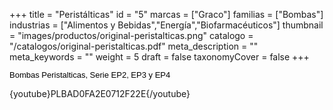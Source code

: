 +++
title = "Peristálticas"
id = "5"
marcas = ["Graco"]
familias = ["Bombas"]
industrias = ["Alimentos y Bebidas","Energía","Biofarmacéuticos"]
thumbnail = "images/productos/original-peristalticas.png"
catalogo = "/catalogos/original-peristalticas.pdf"
meta_description = ""
meta_keywords = ""
weight = 5
draft = false
taxonomyCover = false
+++
<p><span style="color: #000000; font-family: Arial; font-size: 13px; line-height: 14.399999618530273px; text-align: justify; white-space: pre-wrap;">Bombas Peristalticas, Serie EP2, EP3 y EP4</span></p>
<p>{youtube}PLBAD0FA2E0712F22E{/youtube}</p>
<p> </p>